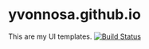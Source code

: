 # yvonnosa.github.io
This are my UI templates.
[![Build Status](https://travis-ci.org/yvonnosa/yvonnosa.github.io.svg?branch=master)](https://travis-ci.org/yvonnosa/yvonnosa.github.io)
